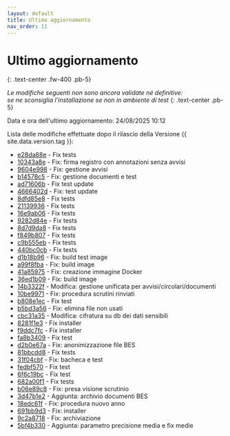 ```yaml
---
layout: default
title: Ultimo aggiornamento
nav_order: 11
---
```


# Ultimo aggiornamento
{: .text-center .fw-400 .pb-5}

_Le modifiche seguenti non sono ancora validate né definitive:<br>se ne sconsiglia l'installazione se non in ambiente di test_
{: .text-center .pb-5}

Data e ora dell'ultimo aggiornamento: 24/08/2025 10:12

Lista delle modifiche effettuate dopo il rilascio della Versione {{ site.data.version.tag }}:

- [e28da88e](http://github.com/iisgiua/giuaschool/commit/e28da88e14319fc2a5da01ae53273746018a0b30) - Fix tests
- [10343a8e](http://github.com/iisgiua/giuaschool/commit/10343a8e67a07e3813885619349de24f400f6684) - Fix: firma registro con annotazioni senza avvisi
- [9604e998](http://github.com/iisgiua/giuaschool/commit/9604e998f60e55859bb72192356c6c55889debd8) - Fix: gestione avvisi
- [b14578c5](http://github.com/iisgiua/giuaschool/commit/b14578c5574387a560454f884c15d93be6ca150b) - Fix: gestione documenti e test
- [ad71606b](http://github.com/iisgiua/giuaschool/commit/ad71606b8dd30dfa6e0eb557f6d2987f737e18d0) - Fix test update
- [4666402d](http://github.com/iisgiua/giuaschool/commit/4666402dfdfc090f8105f48ffc95e78ec66e8866) - Fix: test update
- [8dfd85e8](http://github.com/iisgiua/giuaschool/commit/8dfd85e8764dc209d49a65a9018cd4ea3998f247) - Fix tests
- [21139936](http://github.com/iisgiua/giuaschool/commit/2113993605766b18dbf4ebaa18f7e65fefd8cc0b) - Fix tests
- [16e9ab06](http://github.com/iisgiua/giuaschool/commit/16e9ab0682043f60a5f1d0ceabc1b8ea6412f777) - Fix tests
- [9282d84e](http://github.com/iisgiua/giuaschool/commit/9282d84e58192861dc920e5a8548a62bc376ab68) - Fix tests
- [8d7d9da8](http://github.com/iisgiua/giuaschool/commit/8d7d9da88210d4a789f4ce07a261828414c7eb1a) - Fix tests
- [f849b807](http://github.com/iisgiua/giuaschool/commit/f849b807e5db62a732193f67f4bb3b29d971a341) - Fix tests
- [c9b555eb](http://github.com/iisgiua/giuaschool/commit/c9b555ebc10b159aae40958d1d27a04bb808e6f9) - Fix tests
- [440bc0cb](http://github.com/iisgiua/giuaschool/commit/440bc0cb13385995a41d7d3a0a70ddc1bbb6f95e) - Fix tests
- [d1b18b96](http://github.com/iisgiua/giuaschool/commit/d1b18b9633e3422eeba3172b39b7e8b5b60dce12) - Fix: build test image
- [a99f8fba](http://github.com/iisgiua/giuaschool/commit/a99f8fba0914a96ec54d837be6046812e0fbd616) - Fix: build image
- [41a85975](http://github.com/iisgiua/giuaschool/commit/41a85975318808aec8a15c67cf7fbd817521158f) - Fix: creazione immagine Docker
- [36ed1b09](http://github.com/iisgiua/giuaschool/commit/36ed1b09bb376986d15a1cf79907e2491c69c002) - Fix: build image
- [14b3322f](http://github.com/iisgiua/giuaschool/commit/14b3322fc86c854b9168aed77a66c48cf83bd9b0) - Modifica: gestione unificata per avvisi/circolari/documenti
- [10be9971](http://github.com/iisgiua/giuaschool/commit/10be9971a844a2a558970a03d13a2424e728fc04) - Fix: procedura scrutini rinviati
- [b808e1ec](http://github.com/iisgiua/giuaschool/commit/b808e1ec8e2b27c029b3c2de9b7d1e82ef617fe6) - Fix test
- [b5bd3a56](http://github.com/iisgiua/giuaschool/commit/b5bd3a5670cce12a36bfd276f970bd2ef7c3a6d7) - Fix: elimina file non usati
- [cbc31a35](http://github.com/iisgiua/giuaschool/commit/cbc31a35fe9426b7316673062eb10438fe94f87d) - Modifica: cifratura su db dei dati sensibili
- [8281f1e3](http://github.com/iisgiua/giuaschool/commit/8281f1e3f7e8a52fb628120232672919424aec37) - Fix installer
- [f9ddc7fc](http://github.com/iisgiua/giuaschool/commit/f9ddc7fcc8810543a93e7cf9cf179817a173475c) - Fix installer
- [fa8b3409](http://github.com/iisgiua/giuaschool/commit/fa8b3409de3f91f7ac7c542c5a197ce6060acd61) - Fix test
- [d2b0e67a](http://github.com/iisgiua/giuaschool/commit/d2b0e67a5458faeacbca2f699effddd41720b60d) - Fix: anonimizzazione file BES
- [81bbcdd8](http://github.com/iisgiua/giuaschool/commit/81bbcdd82b0dd02f5526a2c4b688a1a9af259e4d) - Fix tests
- [31f04cbf](http://github.com/iisgiua/giuaschool/commit/31f04cbfeabb3ee8f9e9512a3c9a009dac481378) - Fix: bacheca e test
- [fedbf570](http://github.com/iisgiua/giuaschool/commit/fedbf5706562d35c533777cf454308e2b8a6d40f) - Fix test
- [6f6c19bc](http://github.com/iisgiua/giuaschool/commit/6f6c19bc454f9c7fb09b29d02c1921e477e478ef) - Fix test
- [682a00f1](http://github.com/iisgiua/giuaschool/commit/682a00f13cd486eee8f4b35ba797401f9d36734f) - Fix tests
- [b06e89c8](http://github.com/iisgiua/giuaschool/commit/b06e89c8e251728cb6fad7615e9a4eaf07f86684) - Fix: presa visione scrutinio
- [3d47b1e2](http://github.com/iisgiua/giuaschool/commit/3d47b1e2cf21e80ea48f4ab412c7b0e45967c709) - Aggiunta: archivio documenti BES
- [18edc61f](http://github.com/iisgiua/giuaschool/commit/18edc61f2252d7705c7fdd565ab605c937a3692c) - Fix: procedura nuovo anno
- [691bb9d3](http://github.com/iisgiua/giuaschool/commit/691bb9d317103d1932fb2ec8183b1d1bd7f98fcd) - Fix: installer
- [9c2a8718](http://github.com/iisgiua/giuaschool/commit/9c2a87182da9d0dd507e7e445dc369d7049ebbd3) - Fix: archiviazione
- [5bf4b330](http://github.com/iisgiua/giuaschool/commit/5bf4b3304c00651842827edac3fa6502b56286d6) - Aggiunta: parametro precisione media e fix medie

